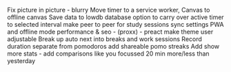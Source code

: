 Fix picture in picture - blurry
Move timer to a service worker, Canvas to offline canvas
Save data to lowdb database
option to carry over active timer to selected interval
make peer to peer for study sessions sync settings
PWA and offline mode
performance & seo - (proxx) - preact
make theme user adjustable
Break up auto next into breaks and work sessions
Record duration separate from pomodoros
add shareable pomo streaks
Add show more stats - add comparisons like you focussed 20 min more/less than yesterday
